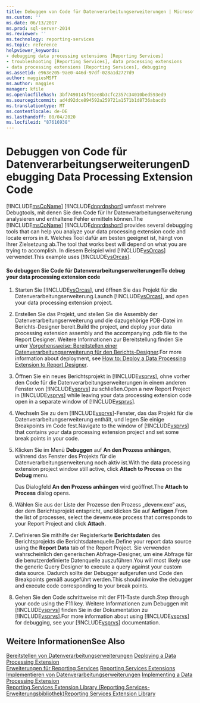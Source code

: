 ```yaml
---
title: Debuggen von Code für Datenverarbeitungserweiterungen | Microsoft-Dokumentation
ms.custom: ''
ms.date: 06/13/2017
ms.prod: sql-server-2014
ms.reviewer: ''
ms.technology: reporting-services
ms.topic: reference
helpviewer_keywords:
- debugging data processing extensions [Reporting Services]
- troubleshooting [Reporting Services], data processing extensions
- data processing extensions [Reporting Services], debugging
ms.assetid: e963e205-9ae0-446d-97df-028a1d2727d9
author: maggiesMSFT
ms.author: maggies
manager: kfile
ms.openlocfilehash: 3bf7490145f91ee8b3cfc2357c34010bed593ed9
ms.sourcegitcommit: ad4d92dce894592a259721a1571b1d8736abacdb
ms.translationtype: MT
ms.contentlocale: de-DE
ms.lasthandoff: 08/04/2020
ms.locfileid: "87616938"
---
```

# <a name="debugging-data-processing-extension-code"></a><span data-ttu-id="e4554-102">Debuggen von Code für Datenverarbeitungserweiterungen</span><span class="sxs-lookup"><span data-stu-id="e4554-102">Debugging Data Processing Extension Code</span></span>
  <span data-ttu-id="e4554-103">[!INCLUDE[msCoName](../../../includes/msconame-md.md)] [!INCLUDE[dnprdnshort](../../../includes/dnprdnshort-md.md)] umfasst mehrere Debugtools, mit denen Sie den Code für Ihr Datenverarbeitungserweiterung analysieren und enthaltene Fehler ermitteln können.</span><span class="sxs-lookup"><span data-stu-id="e4554-103">The [!INCLUDE[msCoName](../../../includes/msconame-md.md)] [!INCLUDE[dnprdnshort](../../../includes/dnprdnshort-md.md)] provides several debugging tools that can help you analyze your data processing extension code and locate errors in it.</span></span> <span data-ttu-id="e4554-104">Welches Tool dafür am besten geeignet ist, hängt von Ihrer Zielsetzung ab.</span><span class="sxs-lookup"><span data-stu-id="e4554-104">The tool that works best will depend on what you are trying to accomplish.</span></span> <span data-ttu-id="e4554-105">In diesem Beispiel wird [!INCLUDE[vsOrcas](../../../includes/vsorcas-md.md)] verwendet.</span><span class="sxs-lookup"><span data-stu-id="e4554-105">This example uses [!INCLUDE[vsOrcas](../../../includes/vsorcas-md.md)].</span></span>  
  
#### <a name="to-debug-your-data-processing-extension-code"></a><span data-ttu-id="e4554-106">So debuggen Sie Code für Datenverarbeitungserweiterungen</span><span class="sxs-lookup"><span data-stu-id="e4554-106">To debug your data processing extension code</span></span>  
  
1.  <span data-ttu-id="e4554-107">Starten Sie [!INCLUDE[vsOrcas](../../../includes/vsorcas-md.md)], und öffnen Sie das Projekt für die Datenverarbeitungserweiterung.</span><span class="sxs-lookup"><span data-stu-id="e4554-107">Launch [!INCLUDE[vsOrcas](../../../includes/vsorcas-md.md)], and open your data processing extension project.</span></span>  
  
2.  <span data-ttu-id="e4554-108">Erstellen Sie das Projekt, und stellen Sie die Assembly der Datenverarbeitungserweiterung und die dazugehörige PDB-Datei im Berichts-Designer bereit.</span><span class="sxs-lookup"><span data-stu-id="e4554-108">Build the project, and deploy your data processing extension assembly and the accompanying .pdb file to the Report Designer.</span></span> <span data-ttu-id="e4554-109">Weitere Informationen zur Bereitstellung finden Sie unter [Vorgehensweise: Bereitstellen einer Datenverarbeitungserweiterung für den Berichts-Designer](deploying-a-data-processing-extension-to-report-designer.md).</span><span class="sxs-lookup"><span data-stu-id="e4554-109">For more information about deployment, see [How to: Deploy a Data Processing Extension to Report Designer](deploying-a-data-processing-extension-to-report-designer.md).</span></span>  
  
3.  <span data-ttu-id="e4554-110">Öffnen Sie ein neues Berichtsprojekt in [!INCLUDE[vsprvs](../../../includes/vsprvs-md.md)], ohne vorher den Code für die Datenverarbeitungserweiterungen in einem anderen Fenster von [!INCLUDE[vsprvs](../../../includes/vsprvs-md.md)] zu schließen.</span><span class="sxs-lookup"><span data-stu-id="e4554-110">Open a new Report Project in [!INCLUDE[vsprvs](../../../includes/vsprvs-md.md)] while leaving your data processing extension code open in a separate window of [!INCLUDE[vsprvs](../../../includes/vsprvs-md.md)].</span></span>  
  
4.  <span data-ttu-id="e4554-111">Wechseln Sie zu dem [!INCLUDE[vsprvs](../../../includes/vsprvs-md.md)]-Fenster, das das Projekt für die Datenverarbeitungserweiterung enthält, und legen Sie einige Breakpoints im Code fest.</span><span class="sxs-lookup"><span data-stu-id="e4554-111">Navigate to the window of [!INCLUDE[vsprvs](../../../includes/vsprvs-md.md)] that contains your data processing extension project and set some break points in your code.</span></span>  
  
5.  <span data-ttu-id="e4554-112">Klicken Sie im Menü **Debuggen** auf **An den Prozess anhängen**, während das Fenster des Projekts für die Datenverarbeitungserweiterung noch aktiv ist.</span><span class="sxs-lookup"><span data-stu-id="e4554-112">With the data processing extension project window still active, click **Attach to Process** on the **Debug** menu.</span></span>  
  
     <span data-ttu-id="e4554-113">Das Dialogfeld **An den Prozess anhängen** wird geöffnet.</span><span class="sxs-lookup"><span data-stu-id="e4554-113">The **Attach to Process** dialog opens.</span></span>  
  
6.  <span data-ttu-id="e4554-114">Wählen Sie aus der Liste der Prozesse den Prozess „devenv.exe“ aus, der dem Berichtsprojekt entspricht, und klicken Sie auf **Anfügen**.</span><span class="sxs-lookup"><span data-stu-id="e4554-114">From the list of processes, select the devenv.exe process that corresponds to your Report Project and click **Attach**.</span></span>  
  
7.  <span data-ttu-id="e4554-115">Definieren Sie mithilfe der Registerkarte **Berichtsdaten** des Berichtsprojekts die Berichtsdatenquelle.</span><span class="sxs-lookup"><span data-stu-id="e4554-115">Define your report data source using the **Report Data** tab of the Report Project.</span></span> <span data-ttu-id="e4554-116">Sie verwenden wahrscheinlich den generischen Abfrage-Designer, um eine Abfrage für die benutzerdefinierte Datenquelle auszuführen.</span><span class="sxs-lookup"><span data-stu-id="e4554-116">You will most likely use the generic Query Designer to execute a query against your custom data source.</span></span> <span data-ttu-id="e4554-117">Dadurch sollte der Debugger aufgerufen und Code den Breakpoints gemäß ausgeführt werden.</span><span class="sxs-lookup"><span data-stu-id="e4554-117">This should invoke the debugger and execute code corresponding to your break points.</span></span>  
  
8.  <span data-ttu-id="e4554-118">Gehen Sie den Code schrittweise mit der F11-Taste durch.</span><span class="sxs-lookup"><span data-stu-id="e4554-118">Step through your code using the F11 key.</span></span> <span data-ttu-id="e4554-119">Weitere Informationen zum Debuggen mit [!INCLUDE[vsprvs](../../../includes/vsprvs-md.md)] finden Sie in der Dokumentation zu [!INCLUDE[vsprvs](../../../includes/vsprvs-md.md)].</span><span class="sxs-lookup"><span data-stu-id="e4554-119">For more information about using [!INCLUDE[vsprvs](../../../includes/vsprvs-md.md)] for debugging, see your [!INCLUDE[vsprvs](../../../includes/vsprvs-md.md)] documentation.</span></span>  
  
## <a name="see-also"></a><span data-ttu-id="e4554-120">Weitere Informationen</span><span class="sxs-lookup"><span data-stu-id="e4554-120">See Also</span></span>  
 <span data-ttu-id="e4554-121">[Bereitstellen von Datenverarbeitungserweiterungen](deploying-a-data-processing-extension.md) </span><span class="sxs-lookup"><span data-stu-id="e4554-121">[Deploying a Data Processing Extension](deploying-a-data-processing-extension.md) </span></span>  
 <span data-ttu-id="e4554-122">[Erweiterungen für Reporting Services](../reporting-services-extensions.md) </span><span class="sxs-lookup"><span data-stu-id="e4554-122">[Reporting Services Extensions](../reporting-services-extensions.md) </span></span>  
 <span data-ttu-id="e4554-123">[Implementieren von Datenverarbeitungserweiterungen](implementing-a-data-processing-extension.md) </span><span class="sxs-lookup"><span data-stu-id="e4554-123">[Implementing a Data Processing Extension](implementing-a-data-processing-extension.md) </span></span>  
 [<span data-ttu-id="e4554-124">Reporting Services Extension Library (Reporting Services-Erweiterungsbibliothek)</span><span class="sxs-lookup"><span data-stu-id="e4554-124">Reporting Services Extension Library</span></span>](../reporting-services-extension-library.md)  
  
  
